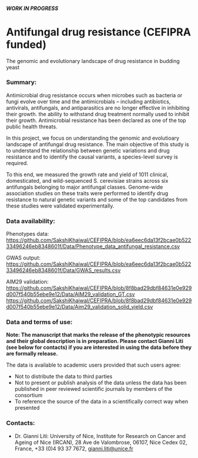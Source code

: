 #### ***WORK IN PROGRESS***
# Antifungal drug resistance (CEFIPRA funded)
The genomic and evolutionary landscape of drug resistance in budding yeast

### Summary:

Antimicrobial drug resistance occurs when microbes such as bacteria or fungi evolve over time and the antimicrobials – including antibiotics, antivirals, antifungals, and antiparasitics are no longer effective in inhibiting their growth.
the ability to withstand drug treatment normally used to inhibit their growth. Antimicrobial resistance has been declared as one of the top public health threats. 

In this project, we focus on understanding the genomic and evolutioary landscape of antifungal drug resistance. The main objective of this study is to understand the relationship between genetic variations and drug resistance and to identify the causal variants, a species-level survey is required. 

To this end, we measured the growth rate and yield of 1011 clinical, domesticated, and wild-sequenced S. cerevisiae strains across six antifungals belonging to major antifungal classes. Genome-wide association studies on these traits were performed to identify drug resistance to natural genetic variants and some of the top candidates from these studies were validated experimentally.

### Data availability:
Phenotypes data: https://github.com/SakshiKhaiwal/CEFIPRA/blob/ea6eec6da13f2bcae0b52233496246eb8348601f/Data/Phenotype_data_antifungal_resistance.csv

GWAS output: https://github.com/SakshiKhaiwal/CEFIPRA/blob/ea6eec6da13f2bcae0b52233496246eb8348601f/Data/GWAS_results.csv

AIM29 validation: 
https://github.com/SakshiKhaiwal/CEFIPRA/blob/8f8bad29dbf84631e0e929d007f540b55ebe9e12/Data/AIM29_validation_GT.csv
https://github.com/SakshiKhaiwal/CEFIPRA/blob/8f8bad29dbf84631e0e929d007f540b55ebe9e12/Data/Aim29_validation_solid_yield.csv

### Data and terms of use:
**Note: The manuscript that marks the release of the phenotypic resources and their global description is in preparation. Please contact Gianni Liti (see below for contacts) if you are interested in using the data before they are formally release.**

The data is available to academic users provided that such users agree:
* Not to distribute the data to third parties 
* Not to present or publish analysis of the data unless the data has been published in peer reviewed scientific journals by members of the consortium 
* To reference the source of the data in a scientifically correct way when presented

### Contacts:
* Dr. Gianni Liti: University of Nice, Institute for Research on Cancer and Ageing of Nice 
(IRCAN), 28 Ave de Valombrose, 06107, Nice Cedex 02, France, +33 (0)4 93 37 7672, gianni.liti@unice.fr 
